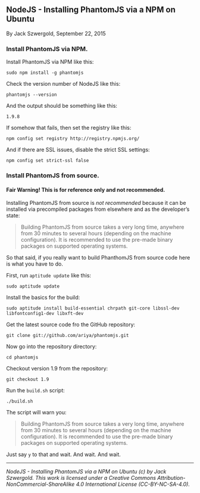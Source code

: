## NodeJS - Installing PhantomJS via a NPM on Ubuntu

By Jack Szwergold, September 22, 2015

### Install PhantomJS via NPM.

Install PhantomJS via NPM like this:

    sudo npm install -g phantomjs

Check the version number of NodeJS like this:

    phantomjs --version

And the output should be something like this:

    1.9.8

If somehow that fails, then set the registry like this:

    npm config set registry http://registry.npmjs.org/

And if there are SSL issues, disable the strict SSL settings:

    npm config set strict-ssl false

### Install PhantomJS from source.

#### Fair Warning! This is for reference only and not recommended.

Installing PhantomJS from source is *not recommended* because it can be installed via precompiled packages from elsewhere and as the developer’s state:

> Building PhantomJS from source takes a very long time, anywhere from 30 minutes to several hours (depending on the machine configuration). It is recommended to use the pre-made binary packages on supported operating systems.

So that said, if you really want to build PhanthomJS from source code here is what you have to do.

First, run `aptitude update` like this:

    sudo aptitude update

Install the basics for the build:

	sudo aptitude install build-essential chrpath git-core libssl-dev libfontconfig1-dev libxft-dev

Get the latest source code fro the GitHub repository:

	git clone git://github.com/ariya/phantomjs.git

Now go into the repository directory:

    cd phantomjs

Checkout version 1.9 from the repository:

    git checkout 1.9

Run the `build.sh` script:
	
	./build.sh

The script will warn you:

> Building PhantomJS from source takes a very long time, anywhere from 30 minutes to several hours (depending on the machine configuration). It is recommended to use the pre-made binary packages on supported operating systems.

Just say `y` to that and wait. And wait. And wait.

***

*NodeJS - Installing PhantomJS via a NPM on Ubuntu (c) by Jack Szwergold. This work is licensed under a Creative Commons Attribution-NonCommercial-ShareAlike 4.0 International License (CC-BY-NC-SA-4.0).*